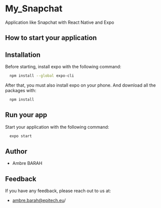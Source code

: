 
# My_Snapchat

Application like Snapchat with React Native and Expo
## How to start your application



## Installation

Before starting, install expo with the following command: 

```bash
  npm install --global expo-cli
```
After that, you must also install expo on your phone. And download all the packages with:

```bash
  npm install
```



## Run your app

Start your application with the following command: 

```bash
  expo start
```
## Author

- Ambre BARAH
## Feedback

If you have any feedback, please reach out to us at:

- ambre.barah@epitech.eu/

